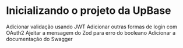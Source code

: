 # Inicializando o projeto da UpBase

Adicionar validação usando JWT
Adicionar outras formas de login com OAuth2
Ajeitar a mensagem do Zod para erro do booleano
Adicionar a documentação do Swagger